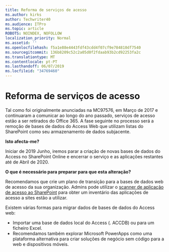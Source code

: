 ```yaml
---
title: Reforma de serviços de acesso
ms.author: kirks
author: Techwriter40
ms.audience: ITPro
ms.topic: article
ROBOTS: NOINDEX, NOFOLLOW
localization_priority: Normal
ms.assetid: ''
ms.openlocfilehash: f5a1e88e4443fdf43cdd4f07cf9e784810df7540
ms.sourcegitcommit: 136b8209c52c2a05d0f2fdaab93b2cd92253fa2c
ms.translationtype: MT
ms.contentlocale: pt-PT
ms.lasthandoff: 06/07/2019
ms.locfileid: "34769460"
---
```

# <a name="access-services-retirement"></a>Reforma de serviços de acesso

Tal como foi originalmente anunciadas na MC97576, em Março de 2017 e continuaram a comunicar ao longo do ano passado, serviços de acesso estão a ser retirados do Office 365. A fase seguinte no processo será a remoção de bases de dados do Access Web que utilizam listas do SharePoint como seu armazenamento de dados subjacente.

**Isto afecta-me?**

Iniciar de 2019 Junho, iremos parar a criação de novas bases de dados do Access no SharePoint Online e encerrar o serviço e as aplicações restantes até de Abril de 2020.

**O que é necessário para preparar para que esta alteração?**

Recomendamos que crie um plano de transição para a bases de dados web de acesso da sua organização. Admins pode utilizar o [scanner de aplicação de acesso ao SharePoint](https://github.com/SharePoint/PnP-Tools/tree/master/Solutions/SharePoint.AccessApp.Scanner) para obter um inventário das aplicações de acesso a sites estão a utilizar. 

Existem várias formas para migrar dados de bases de dados do Access web:

- Importar uma base de dados local do Access (. ACCDB) ou para um ficheiro Excel.
- Recomendamos também explorar Microsoft PowerApps como uma plataforma alternativa para criar soluções de negócio sem código para a web e dispositivos móveis.